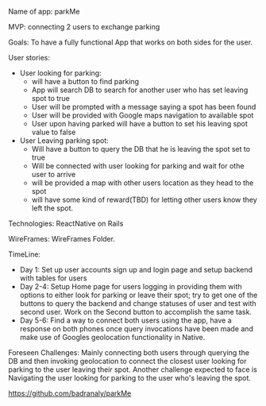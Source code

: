 Name of app: parkMe

MVP: connecting 2 users to exchange parking

Goals: To have a fully functional App that works on both sides for the user.

User stories:
  - User looking for parking:
      - will have a button to find parking
      - App will search DB to search for another user who has set leaving spot to true
      - User will be prompted with a message saying a spot has been found
      - User will be provided with Google maps navigation to available spot
      - User upon having parked will have a button to set his leaving spot value to false
  - User Leaving parking spot:
      - Will have a button to query the DB that he is leaving the spot set to true
      - Will be connected with user looking for parking and wait for othe user to arrive
      - will be provided a map with other users location as they head to the spot
      - will have some kind of reward(TBD) for letting other users know they left the spot.

Technologies: ReactNative on Rails

WireFrames: WireFrames Folder.

TimeLine:
  - Day 1: Set up user accounts sign up and login page and setup backend with tables for users
  - Day 2-4: Setup Home page for users logging in providing them with options to either look for parking or leave their spot; try to get one of the buttons to query the backend and change statuses of user and test with second user. Work on the Second button to accomplish the same task.
  - Day 5-6: Find a way to connect both users using the app, have a response on both phones once query invocations have been made and make use of Googles geolocation functionality in Native.

Foreseen Challenges: Mainly connecting both users through querying the DB and then invoking geolocation to connect the closest user looking for parking to the user leaving their spot. Another challenge expected to face is Navigating the user looking for parking to the user who's leaving the spot.

https://github.com/badranaly/parkMe
